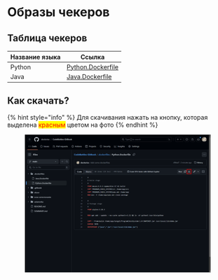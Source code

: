 # Образы чекеров

## Таблица чекеров

| Название языка | Ссылка                                                 |
| -------------- | ------------------------------------------------------ |
| Python         | [Python.Dockerfile](../.dockerfiles/Python.Dockerfile) |
| Java           | [Java.Dockerfile](../.dockerfiles/Java.Dockerfile)     |

## Как скачать?

{% hint style="info" %}
Для скачивания нажать на кнопку, которая выделена <mark style="color:red;">красным</mark> цветом на фото
{% endhint %}

<figure><img src="../.gitbook/assets/image (1) (1).png" alt=""><figcaption></figcaption></figure>
